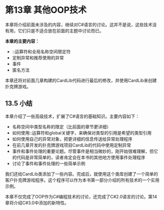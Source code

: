 # 第13章 其他OOP技术

本章将介绍前面未涉及的内容，继续对C#语言的讨论。这并不是说，这些技术没有用，它们只是不适合放在前面的主题中讨论而已。

**本章的主要内容：**

* ::运算符和全局名称空间限定符
* 定制异常和推荐使用的异常
* 事件
* 匿名方法

本章还将对前面几章构建的CardLib代码进行最后的修改，并使用CardLib来创建扑克牌游戏。

## 13.5 小结

本章介绍了一些高级技术，扩展了C#语言的基础知识。主要内容如下：

* 名称空间中类型名称的限定（比前面的章节更详细）
* 如何使用::运算符和global关键字，来确保对类型的引用是希望的类型引用
* 如何使用自己的异常对象，把更详细的信息传送给异常处理程序
* 在前几章开发的扑克牌游戏项目CardLib的代码中使用定制异常
* 事件和事件处理的重要论题。尽管事件是相当微妙的，刚开始很难理解，但它的代码是非常简单的，读者肯定会在本书的其他地方使用事件处理程序
* 讨论了事件和事件处理的一些简单示例

我们还给CardLib类添加了一些内容。完成后，就使用这个类库创建了一个简单的客户扑克牌游戏程序。这个程序可以作为本书第一部分介绍的所有技术的一个实用示例。

本章不仅完成了OOP作为C#编程技术的讨论，还完成了C#2.0语言的讨论。第14章将介绍C#3.0中添加的新特性。